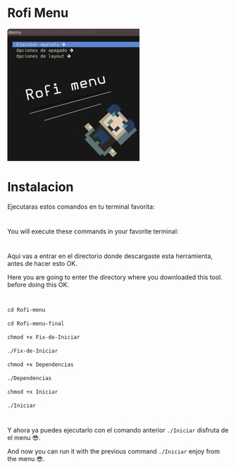 # Rofi Menu
![](https://github.com/LBY-L/Rofi-menu/blob/main/Imagen.png)
# Instalacion
Ejecutaras estos comandos en tu terminal favorita:
#
You will execute these commands in your favorite terminal:
#
Aqui vas a entrar en el directorio donde descargaste esta herramienta,
antes de hacer esto OK.

Here you are going to enter the directory where you downloaded this tool.
before doing this OK.

#

`cd Rofi-menu`

`cd Rofi-menu-final`

`chmod +x Fix-de-Iniciar`

`./Fix-de-Iniciar`

`chmod +x Dependencias`

`./Dependencias`

`chmod +x Iniciar`

`./Iniciar`

#

Y ahora ya puedes ejecutarlo con el comando anterior `./Iniciar` disfruta de el menu :sunglasses:.

And now you can run it with the previous command `./Iniciar` enjoy from the menu :sunglasses:.
